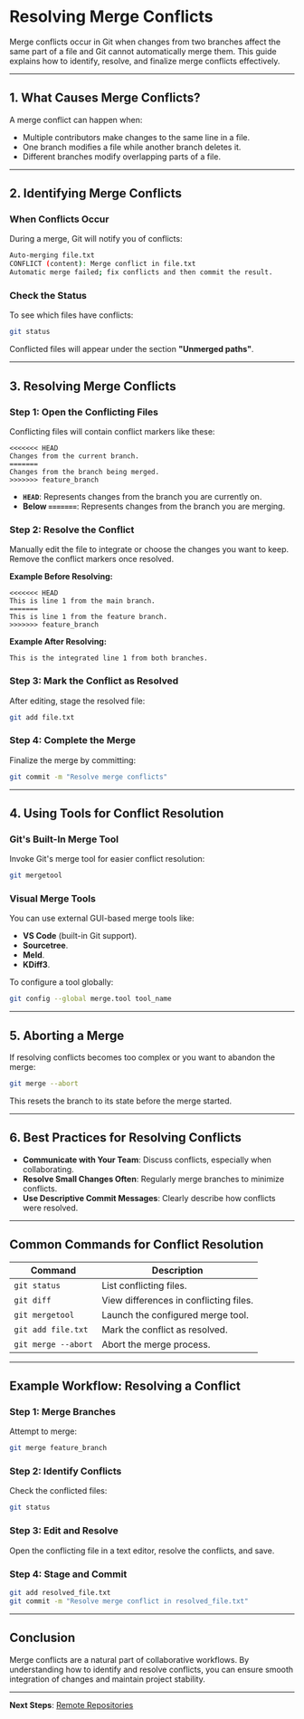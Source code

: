 # Resolving Merge Conflicts

Merge conflicts occur in Git when changes from two branches affect the same part of a file and Git cannot automatically merge them. This guide explains how to identify, resolve, and finalize merge conflicts effectively.

---

## 1. **What Causes Merge Conflicts?**

A merge conflict can happen when:
- Multiple contributors make changes to the same line in a file.
- One branch modifies a file while another branch deletes it.
- Different branches modify overlapping parts of a file.

---

## 2. **Identifying Merge Conflicts**

### When Conflicts Occur
During a merge, Git will notify you of conflicts:
```bash
Auto-merging file.txt
CONFLICT (content): Merge conflict in file.txt
Automatic merge failed; fix conflicts and then commit the result.
```

### Check the Status
To see which files have conflicts:
```bash
git status
```
Conflicted files will appear under the section **"Unmerged paths"**.

---

## 3. **Resolving Merge Conflicts**

### Step 1: Open the Conflicting Files
Conflicting files will contain conflict markers like these:
```
<<<<<<< HEAD
Changes from the current branch.
=======
Changes from the branch being merged.
>>>>>>> feature_branch
```

- **`HEAD`**: Represents changes from the branch you are currently on.
- **Below `=======`**: Represents changes from the branch you are merging.

### Step 2: Resolve the Conflict
Manually edit the file to integrate or choose the changes you want to keep. Remove the conflict markers once resolved.

**Example Before Resolving:**
```
<<<<<<< HEAD
This is line 1 from the main branch.
=======
This is line 1 from the feature branch.
>>>>>>> feature_branch
```

**Example After Resolving:**
```
This is the integrated line 1 from both branches.
```

### Step 3: Mark the Conflict as Resolved
After editing, stage the resolved file:
```bash
git add file.txt
```

### Step 4: Complete the Merge
Finalize the merge by committing:
```bash
git commit -m "Resolve merge conflicts"
```

---

## 4. **Using Tools for Conflict Resolution**

### Git's Built-In Merge Tool
Invoke Git's merge tool for easier conflict resolution:
```bash
git mergetool
```

### Visual Merge Tools
You can use external GUI-based merge tools like:
- **VS Code** (built-in Git support).
- **Sourcetree**.
- **Meld**.
- **KDiff3**.

To configure a tool globally:
```bash
git config --global merge.tool tool_name
```

---

## 5. **Aborting a Merge**

If resolving conflicts becomes too complex or you want to abandon the merge:
```bash
git merge --abort
```
This resets the branch to its state before the merge started.

---

## 6. **Best Practices for Resolving Conflicts**

- **Communicate with Your Team**: Discuss conflicts, especially when collaborating.
- **Resolve Small Changes Often**: Regularly merge branches to minimize conflicts.
- **Use Descriptive Commit Messages**: Clearly describe how conflicts were resolved.

---

## Common Commands for Conflict Resolution

| Command                             | Description                                      |
|-------------------------------------|--------------------------------------------------|
| `git status`                        | List conflicting files.                         |
| `git diff`                          | View differences in conflicting files.          |
| `git mergetool`                     | Launch the configured merge tool.               |
| `git add file.txt`                  | Mark the conflict as resolved.                  |
| `git merge --abort`                 | Abort the merge process.                        |

---

## Example Workflow: Resolving a Conflict

### Step 1: Merge Branches
Attempt to merge:
```bash
git merge feature_branch
```

### Step 2: Identify Conflicts
Check the conflicted files:
```bash
git status
```

### Step 3: Edit and Resolve
Open the conflicting file in a text editor, resolve the conflicts, and save.

### Step 4: Stage and Commit
```bash
git add resolved_file.txt
git commit -m "Resolve merge conflict in resolved_file.txt"
```

---

## Conclusion

Merge conflicts are a natural part of collaborative workflows. By understanding how to identify and resolve conflicts, you can ensure smooth integration of changes and maintain project stability.

---

**Next Steps**: [Remote Repositories](../04.%20Working%20with%20Remotes/1.%20Remote%20Repositories.md)
